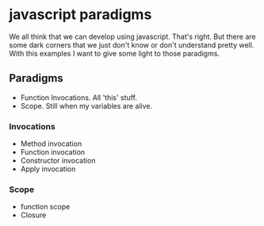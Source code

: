 # javascript paradigms
We all think that we can develop using javascript. That's right.
But there are some dark corners that we just don't know or don't understand pretty well.
With this examples I want to give some light to those paradigms.

## Paradigms
* Function Invocations. All 'this' stuff.
* Scope. Still when my variables are alive.

### Invocations
* Method invocation
* Function invocation
* Constructor invocation
* Apply invocation

### Scope
* function scope
* Closure
